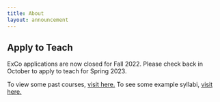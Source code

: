 ```yaml
---
title: About
layout: announcement
---
```

## Apply to Teach

ExCo applications are now closed for Fall 2022. Please check back in October to apply to teach for Spring 2023.


To view some past courses, <a href="/resources/oldcourses">visit here.</a> To see some example syllabi, <a href="/teach/syllabi">visit here.</a>
